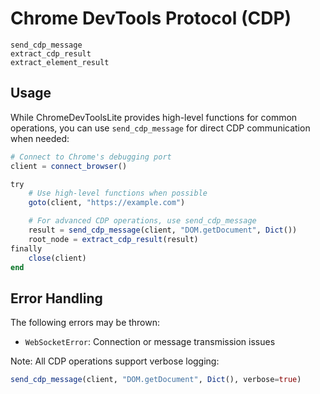 # Chrome DevTools Protocol (CDP)

```@docs
send_cdp_message
extract_cdp_result
extract_element_result
```

## Usage

While ChromeDevToolsLite provides high-level functions for common operations, you can use `send_cdp_message` for direct CDP communication when needed:

```julia
# Connect to Chrome's debugging port
client = connect_browser()

try
    # Use high-level functions when possible
    goto(client, "https://example.com")

    # For advanced CDP operations, use send_cdp_message
    result = send_cdp_message(client, "DOM.getDocument", Dict())
    root_node = extract_cdp_result(result)
finally
    close(client)
end
```

## Error Handling

The following errors may be thrown:
- `WebSocketError`: Connection or message transmission issues

Note: All CDP operations support verbose logging:
```julia
send_cdp_message(client, "DOM.getDocument", Dict(), verbose=true)
```
